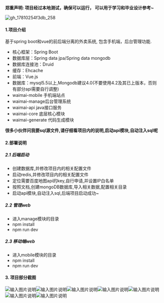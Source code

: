 **郑重声明: 项目经过本地测试，确保可以运行， 可以用于学习和毕业设计参考~**

![gh_17810254f3db_258](https://github.com/user-attachments/assets/26f5aad6-9d05-4ca0-9519-601099394412)


#### 1.项目介绍
基于spring boot和vue的前后端分离的外卖系统, 包含手机端，后台管理功能.

- 核心框架：Spring Boot
- 数据库层：Spring data jpa/Spring data mongodb
- 数据库连接池：Druid
- 缓存：Ehcache
- 前端：Vue.js
- 数据库：mysql5.5以上,Mongodb建议4.0(不要使用4.2及其已上版本，否则有部分api需要自行调整)
- waimai-mobile 手机端站点
- waimai-manage后台管理系统
- waimai-api java接口服务
- waimai-core 底层核心模块
- waimai-generate 代码生成模块

**很多小伙伴问我要sql源文件,请仔细看项目内的说明,启动api模块,自动注入sql呢**

#### 2.部署说明
##### 2.1 后端启动

- 创建数据库,并修改项目内的相关配置文件
- 启动redis,并修改项目内的相关配置文件
- 定位需要百度地图api的key,自行申请,并设置IP白名单
- 按照文档,创建mongoDB数据库,导入相关数据,配置相关目录
- 启动api模块,自动注入sql,后端项目启动成功~

##### 2.2 管理web
 
 - 进入manage模块的目录
 - npm install
 - npm run dev
 
##### 2.3 移动端web
 - 进入mobile模块的目录
 - npm install
 - npm run dev
 
#### 3. 项目部分截图
![输入图片说明](2.png)![输入图片说明](3.png)![输入图片说明](4.png)![输入图片说明](6.jpg)![输入图片说明](7.jpg)![输入图片说明](8.jpg)![输入图片说明](9.jpg)
